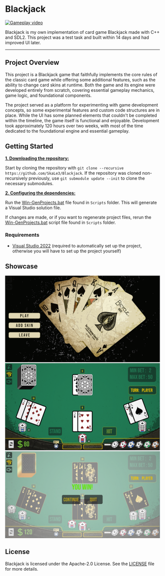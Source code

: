 # Blackjack
[![Gameplay video](https://img.youtube.com/vi/D9PmvqR0CA4/0.jpg)](https://www.youtube.com/watch?v=D9PmvqR0CA4)

Blackjack is my own implementation of card game Blackjack made with C++ and SDL2. This project was a test task and built within 14 days and had improved UI later.
***

## Project Overview
This project is a Blackjack game that faithfully implements the core rules of the classic card game while offering some additional features, such as the ability to change card skins at runtime. Both the game and its engine were developed entirely from scratch, covering essential gameplay mechanics, game logic, and foundational components.

The project served as a platform for experimenting with game development concepts, so some experimental features and custom code structures are in place. While the UI has some planned elements that couldn't be completed within the timeline, the game itself is functional and enjoyable. Development took approximately 120 hours over two weeks, with most of the time dedicated to the foundational engine and essential gameplay.

## Getting Started
<ins>**1. Downloading the repository:**</ins>

Start by cloning the repository with `git clone --recursive https://github.com/SkaLe3/Blackjack`.
If the repository was cloned non-recursively previously, use `git submodule update --init` to clone the necessary submodules.

<ins>**2. Configuring the dependencies:**</ins>

Run the [Win-GenProjects.bat](httpps://github.com/SkaLe3/Blackjack/blob/master/Scripts/Win-GenProjects.bat) file found in `Scripts` folder.
This will generate a Visual Studio solution file.

If changes are made, or if you want to regenerate project files, rerun the [Win-GenProjects.bat](httpps://github.com/SkaLe3/Blackjack/blob/master/Scripts/Win-GenProjects.bat) script file found in `Scripts` folder.

### Requirements
- [Visual Studio 2022](https://visualstudio.com) (required to automatically set up the project, otherwise you will have to set up the project yourself)


## Showcase
![Menu Screenshot](Resources/Showcase/Menu.png)
![Gameplay Screenshot](Resources/Showcase/Game1.png)
![Gameplay Screenshot](Resources/Showcase/Game2.png)

## License
Blackjack is licensed under the Apache-2.0 License. See the [LICENSE](https://github.com/SkaLe3/Blackjack/blob/main/LICENSE) file for more details.
